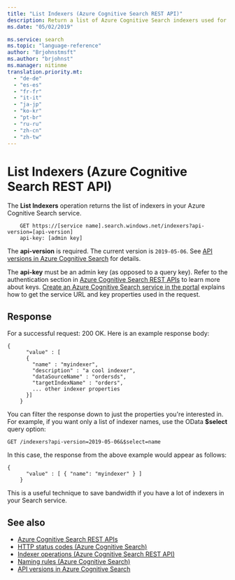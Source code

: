 ```yaml
---
title: "List Indexers (Azure Cognitive Search REST API)"
description: Return a list of Azure Cognitive Search indexers used for crawling external data for searchable content.
ms.date: "05/02/2019"

ms.service: search
ms.topic: "language-reference"
author: "Brjohnstmsft"
ms.author: "brjohnst"
ms.manager: nitinme
translation.priority.mt:
  - "de-de"
  - "es-es"
  - "fr-fr"
  - "it-it"
  - "ja-jp"
  - "ko-kr"
  - "pt-br"
  - "ru-ru"
  - "zh-cn"
  - "zh-tw"
---
```

# List Indexers (Azure Cognitive Search REST API)
  The **List Indexers** operation returns the list of indexers in your Azure Cognitive Search service.  

```  
    GET https://[service name].search.windows.net/indexers?api-version=[api-version]  
    api-key: [admin key]  
```  

 The **api-version** is required. The current version is `2019-05-06`. See [API versions in Azure Cognitive Search](https://docs.microsoft.com/azure/search/search-api-versions) for details.  

 The **api-key** must be an admin key (as opposed to a query key). Refer to the authentication section in [Azure Cognitive Search REST APIs](index.md) to learn more about keys. [Create an Azure Cognitive Search service in the portal](https://azure.microsoft.com/documentation/articles/search-create-service-portal/) explains how to get the service URL and key properties used in the request.  

## Response  
 For a successful request: 200 OK. Here is an example response body:  

```  
{  
      "value" : [  
      {  
        "name" : "myindexer",  
        "description" : "a cool indexer",  
        "dataSourceName" : "ordersds",  
        "targetIndexName" : "orders",  
        ... other indexer properties  
      }]  
    }  
```  

 You can filter the response down to just the properties you're interested in. For example, if you want only a list of indexer names, use the OData **$select** query option:  

```  
GET /indexers?api-version=2019-05-06&$select=name  
```  

 In this case, the response from the above example would appear as follows:  

```  
{  
      "value" : [ { "name": "myindexer" } ]  
    }  
```  

 This is a useful technique to save bandwidth if you have a lot of indexers in your Search service.  

## See also  

+ [Azure Cognitive Search REST APIs](index.md)   
+ [HTTP status codes &#40;Azure Cognitive Search&#41;](http-status-codes.md)   
+ [Indexer operations &#40;Azure Cognitive Search REST API&#41;](indexer-operations.md)   
+ [Naming rules &#40;Azure Cognitive Search&#41;](naming-rules.md)   
+ [API versions in Azure Cognitive Search](https://docs.microsoft.com/azure/search/search-api-versions)
